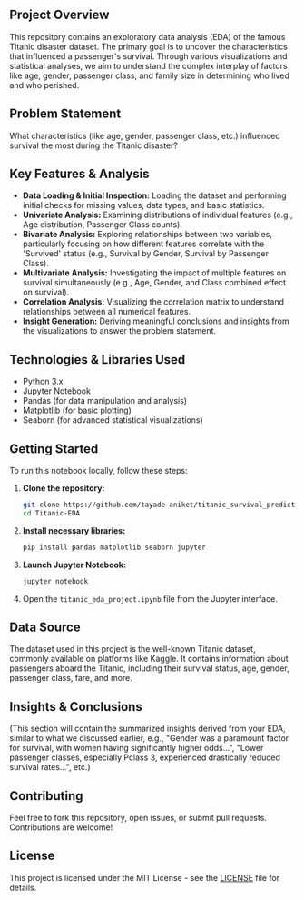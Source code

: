 ## Project Overview

This repository contains an exploratory data analysis (EDA) of the famous Titanic disaster dataset. The primary goal is to uncover the characteristics that influenced a passenger's survival. Through various visualizations and statistical analyses, we aim to understand the complex interplay of factors like age, gender, passenger class, and family size in determining who lived and who perished.

## Problem Statement

What characteristics (like age, gender, passenger class, etc.) influenced survival the most during the Titanic disaster?

## Key Features & Analysis

* **Data Loading & Initial Inspection:** Loading the dataset and performing initial checks for missing values, data types, and basic statistics.
* **Univariate Analysis:** Examining distributions of individual features (e.g., Age distribution, Passenger Class counts).
* **Bivariate Analysis:** Exploring relationships between two variables, particularly focusing on how different features correlate with the 'Survived' status (e.g., Survival by Gender, Survival by Passenger Class).
* **Multivariate Analysis:** Investigating the impact of multiple features on survival simultaneously (e.g., Age, Gender, and Class combined effect on survival).
* **Correlation Analysis:** Visualizing the correlation matrix to understand relationships between all numerical features.
* **Insight Generation:** Deriving meaningful conclusions and insights from the visualizations to answer the problem statement.

## Technologies & Libraries Used

* Python 3.x
* Jupyter Notebook
* Pandas (for data manipulation and analysis)
* Matplotlib (for basic plotting)
* Seaborn (for advanced statistical visualizations)

## Getting Started

To run this notebook locally, follow these steps:

1.  **Clone the repository:**
    ```bash
    git clone https://github.com/tayade-aniket/titanic_survival_prediction_EDA
    cd Titanic-EDA
    ```

2.  **Install necessary libraries:**
    ```bash
    pip install pandas matplotlib seaborn jupyter
    ```

3.  **Launch Jupyter Notebook:**
    ```bash
    jupyter notebook
    ```
4.  Open the `titanic_eda_project.ipynb` file from the Jupyter interface.

## Data Source

The dataset used in this project is the well-known Titanic dataset, commonly available on platforms like Kaggle. It contains information about passengers aboard the Titanic, including their survival status, age, gender, passenger class, fare, and more.

## Insights & Conclusions

(This section will contain the summarized insights derived from your EDA, similar to what we discussed earlier, e.g., "Gender was a paramount factor for survival, with women having significantly higher odds...", "Lower passenger classes, especially Pclass 3, experienced drastically reduced survival rates...", etc.)

## Contributing

Feel free to fork this repository, open issues, or submit pull requests. Contributions are welcome!

## License

This project is licensed under the MIT License - see the [LICENSE](https://github.com/tayade-aniket/titanic_survival_prediction_EDA/blob/main/LICENSE) file for details.